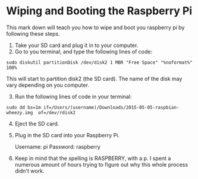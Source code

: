 # Wiping and Booting the Raspberry Pi

This mark down will teach you how to wipe and boot you raspberry pi by following these steps.

1) Take your SD card and plug it in to your computer. 
2) Go to you terminal, and type the following lines of code:

```
sudo diskutil partitionDisk /dev/disk2 1 MBR "Free Space" "%noformat%" 100%
```
This will start to partition disk2 (the SD card). The name of the disk may vary depending on you computer.

3) Run the following lines of code in your terminal:

```
sudo dd bs=1m if=/Users/(username)/Downloads/2015-05-05-raspbian-wheezy.img  of=/dev/rdisk2
```
4) Eject the SD card.

5) Plug in the SD card into your Raspberry Pi.
    
    Username: pi
    Password: raspberry
    
6) Keep in mind that the spelling is RASPBERRY, with a p. I spent a numerous amount of hours trying to figure out why this whole process didn't work.


